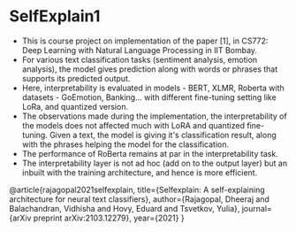 # SelfExplain1
- This is course project on implementation of the paper [1], in CS772: Deep Learning with Natural Language Processing in IIT Bombay.
- For various text classification tasks (sentiment analysis, emotion analysis), the model gives prediction along with words or phrases that supports its predicted output.
- Here, interpretability is evaluated in models - BERT, XLMR, Roberta with datasets - GoEmotion, Banking... with different fine-tuning setting like LoRa, and quantized version.
- The observations made during the implementation, the interpretability of the models does not affected much with LoRA and quantized fine-tuning. Given a text, the model is giving it's classification result, along with the phrases helping the model for the classification.
- The performance of RoBerta remains at par in the interpretability task.
- The interpretability layer is not ad hoc (add on to the output layer) but an inbuilt with the training architecture, and hence is more efficient.


@article{rajagopal2021selfexplain,
  title={Selfexplain: A self-explaining architecture for neural text classifiers},
  author={Rajagopal, Dheeraj and Balachandran, Vidhisha and Hovy, Eduard and Tsvetkov, Yulia},
  journal={arXiv preprint arXiv:2103.12279},
  year={2021}
}
